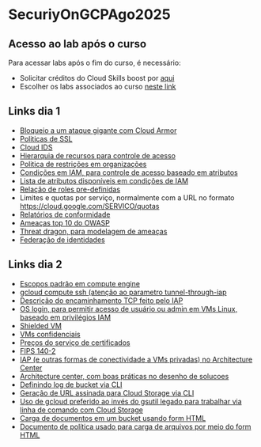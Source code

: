 # SecuriyOnGCPAgo2025


## Acesso ao lab após o curso
Para acessar labs após o fim do curso, é necessário:
- Solicitar créditos do Cloud Skills boost por [aqui](https://docs.google.com/forms/d/e/1FAIpQLSdAOLyLaEJZqAHrhlD68ItLxBmF_Brx5_cIahPqrNVrmVbDKA/viewform
)
- Escolher os labs associados ao curso [neste link](https://www.cloudskillsboost.google/course_templates/21?catalog_rank=%7B%22rank%22%3A3%2C%22num_filters%22%3A2%2C%22has_search%22%3Atrue%7D&search_id=24089976)

## Links dia 1
- [Bloqueio a um ataque gigante com Cloud Armor](https://cloud.google.com/blog/products/identity-security/how-google-cloud-blocked-largest-layer-7-ddos-attack-at-46-million-rps)
- [Politicas de SSL](https://cloud.google.com/load-balancing/docs/ssl-policies-concepts)
- [Cloud IDS](https://cloud.google.com/intrusion-detection-system/docs/overview)
- [Hierarquia de recursos para controle de acesso](https://cloud.google.com/iam/docs/resource-hierarchy-access-control)
- [Politica de restrições em organizações](https://cloud.google.com/resource-manager/docs/organization-policy/org-policy-constraints)
- [Condições em IAM, para controle de acesso baseado em atributos](https://cloud.google.com/iam/docs/conditions-overview)
- [Lista de atributos disponíveis em condições de IAM](https://cloud.google.com/iam/docs/conditions-attribute-reference)
- [Relação de roles pre-definidas](https://cloud.google.com/iam/docs/roles-permissions/mapsanalytics)
- Limites e quotas por serviço, normalmente com a URL no formato https://cloud.google.com/SERVICO/quotas
- [Relatórios de conformidade](https://cloud.google.com/security/compliance/compliance-reports-manager)
- [Ameaças top 10 do OWASP](https://owasp.org/www-project-top-ten/)
- [Threat dragon, para modelagem de ameaças](https://owasp.org/www-project-threat-dragon/)
- [Federação de identidades](https://cloud.google.com/iam/docs/workload-identity-federation#pools)
  

## Links dia 2
- [Escopos padrão em compute engine](https://cloud.google.com/compute/docs/access/service-accounts#accesscopesiam)
- [gcloud compute ssh (atenção ao parametro tunnel-through-iap](https://cloud.google.com/sdk/gcloud/reference/compute/ssh)
- [Descrição do encaminhamento TCP feito pelo IAP](https://cloud.google.com/iap/docs/tcp-forwarding-overview)
- [OS login, para permitir acesso de usuário ou admin em VMs Linux, baseado em privilégios IAM](https://cloud.google.com/compute/docs/oslogin/set-up-oslogin#gcloud)
- [Shielded VM](https://cloud.google.com/compute/shielded-vm/docs/shielded-vm)
- [VMs confidenciais](https://cloud.google.com/confidential-computing/confidential-vm/docs/confidential-vm-overview)
- [Preços do serviço de certificados](https://cloud.google.com/certificate-authority-service/pricing)
- [FIPS 140-2](https://nvlpubs.nist.gov/nistpubs/FIPS/NIST.FIPS.140-2.pdf)
- [IAP (e outras formas de conectividade a VMs privadas) no Architecture Center](https://cloud.google.com/architecture/building-internet-connectivity-for-private-vms?hl=en)
- [Architecture center, com boas práticas no desenho de solucoes](https://cloud.google.com/architecture?hl=en)
- [Definindo log de bucket via CLI](https://cloud.google.com/storage/docs/access-logs#command-line)
- [Geração de URL assinada para Cloud Storage via CLI](https://cloud.google.com/storage/docs/access-control/signing-urls-with-helpers)
- [Uso de gcloud preferido ao invés do gsutil legado para trabalhar via linha de comando com Cloud Storage](https://cloud.google.com/storage/docs/gsutil)
- [Carga de documentos em um bucket usando form HTML](https://cloud.google.com/storage/docs/xml-api/post-object-forms#html)
- [Documento de política usado para carga de arquivos por meio do form HTML](https://cloud.google.com/storage/docs/authentication/signatures#policy-document)
